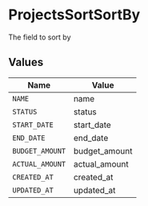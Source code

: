 # ProjectsSortSortBy

The field to sort by


## Values

| Name            | Value           |
| --------------- | --------------- |
| `NAME`          | name            |
| `STATUS`        | status          |
| `START_DATE`    | start_date      |
| `END_DATE`      | end_date        |
| `BUDGET_AMOUNT` | budget_amount   |
| `ACTUAL_AMOUNT` | actual_amount   |
| `CREATED_AT`    | created_at      |
| `UPDATED_AT`    | updated_at      |